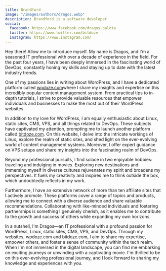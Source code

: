 ```yaml
---
title: Brandford
image: "/images/authors/dragos.webp"
description: Brandford is a software developer
social:
  facebook: https://www.facebook.com/dragos.balota
  twitter: https://www.twitter.com/bitdoze
  instagram: https://www.instagram.com/
---
```


Hey there! Allow me to introduce myself. My name is Dragos, and I'm a seasoned IT professional with over a decade of experience in the field. For the past four years, I have been deeply immersed in the fascinating world of DevOps, constantly honing my skills and staying up to date with the latest industry trends.

One of my passions lies in writing about WordPress, and I have a dedicated platform called [wpdoze.com](https://www.wpdoze.com/)where I share my insights and expertise on this incredibly popular content management system. From practical tips to in-depth tutorials, I strive to provide valuable resources that empower individuals and businesses to make the most out of their WordPress websites.

In addition to my love for WordPress, I am equally enthusiastic about Linux, static sites, CMS, VPS, and all things related to DevOps. These subjects have captivated my attention, prompting me to launch another platform called [bitdoze.com](https://www.bitdoze.com/). On this website, I delve into the intricate workings of Linux, explore the realm of static sites, and shed light on the ever-evolving world of content management systems. Moreover, I offer expert guidance on VPS setups and share my insights into the fascinating realm of DevOps.

Beyond my professional pursuits, I find solace in two enjoyable hobbies: traveling and indulging in movies. Exploring new destinations and immersing myself in diverse cultures rejuvenates my spirit and broadens my perspectives. It fuels my creativity and inspires me to think outside the box, which undoubtedly reflects in my work.

Furthermore, I have an extensive network of more than ten affiliate sites that I actively promote. These platforms cover a range of topics and products, allowing me to connect with a diverse audience and share valuable recommendations. Collaborating with like-minded individuals and fostering partnerships is something I genuinely cherish, as it enables me to contribute to the growth and success of others while expanding my own horizons.

In a nutshell, I'm Dragos—an IT professional with a profound passion for WordPress, Linux, static sites, CMS, VPS, and DevOps. Through my websites, wpdoze.com and bitdoze.com, I aim to share my expertise, empower others, and foster a sense of community within the tech realm. When I'm not immersed in the digital landscape, you can find me embarking on exciting journeys or unwinding with a captivating movie. I'm thrilled to be on this ever-evolving professional journey, and I look forward to sharing my knowledge and experiences with you.
